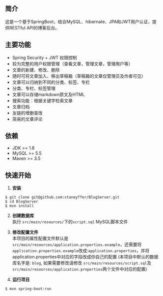 ## 简介
这是一个基于SpringBoot，结合MySQL、hibernate、JPA和JWT用户认证，提供RESTful API的博客后台。

## 主要功能
- Spring Security + JWT 权限控制
- 较为完整的用户权限管理（查看文章，管理文章，管理用户等）
- 文章的新建、修改、删除
- 随时可将文章加入、移出草稿箱（草稿箱的文章仅管理员及作者可见）
- 文章可以归纳到不同的分类、标签、专栏
- 分类、专栏、标签管理
- 文章可以存储markdown原文及HTML
- 搜索功能：根据关键字检索文章
- 文章归档
- 友链的增删查改
- 简易的文章评论

## 依赖
- JDK >= 1.8
- MySQL >= 5.5
- Maven >= 3.5

## 快速开始
1. **安装**
```shell
$ git clone git@github.com:staneyffer/BlogServer.git
$ cd BlogServer
$ mvn install
```
2. **创建数据库**  
执行 ```src/main/resources/```下的```script.sql``` MySQL脚本文件

3. **修改配置文件**  
本项目的属性配置文件默认是 ```src/main/resources/application.properties.example```，还需要将```application.properties.example```改成:```application.properties```，并将application.properties中对应的字段改成你自己的配置
(本项目中默认的数据库名字是: ```blog```, 如果需要修改请修改 ```src/main/resources/script.sql```及```src/main/resources/application.properties```两个文件中对应的配置)
4. **运行项目**  
```shell
$ mvn spring-boot:run
```
